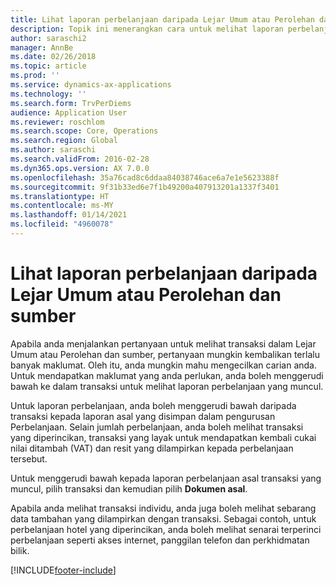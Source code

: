 ```yaml
---
title: Lihat laporan perbelanjaan daripada Lejar Umum atau Perolehan dan sumber
description: Topik ini menerangkan cara untuk melihat laporan perbelanjaan asal bagi transaksi yang muncul.
author: saraschi2
manager: AnnBe
ms.date: 02/26/2018
ms.topic: article
ms.prod: ''
ms.service: dynamics-ax-applications
ms.technology: ''
ms.search.form: TrvPerDiems
audience: Application User
ms.reviewer: roschlom
ms.search.scope: Core, Operations
ms.search.region: Global
ms.author: saraschi
ms.search.validFrom: 2016-02-28
ms.dyn365.ops.version: AX 7.0.0
ms.openlocfilehash: 35a76cad8c6ddaa84038746ace6a7e1e5623388f
ms.sourcegitcommit: 9f31b33ed6e7f1b49200a407913201a1337f3401
ms.translationtype: HT
ms.contentlocale: ms-MY
ms.lasthandoff: 01/14/2021
ms.locfileid: "4960078"
---
```

# <a name="view-an-expense-report-from-general-ledger-or-procurement-and-sourcing"></a>Lihat laporan perbelanjaan daripada Lejar Umum atau Perolehan dan sumber

Apabila anda menjalankan pertanyaan untuk melihat transaksi dalam Lejar Umum atau Perolehan dan sumber, pertanyaan mungkin kembalikan terlalu banyak maklumat. Oleh itu, anda mungkin mahu mengecilkan carian anda. Untuk mendapatkan maklumat yang anda perlukan, anda boleh menggerudi bawah ke dalam transaksi untuk melihat laporan perbelanjaan yang muncul.

Untuk laporan perbelanjaan, anda boleh menggerudi bawah daripada transaksi kepada laporan asal yang disimpan dalam pengurusan Perbelanjaan. Selain jumlah perbelanjaan, anda boleh melihat transaksi yang diperincikan, transaksi yang layak untuk mendapatkan kembali cukai nilai ditambah (VAT) dan resit yang dilampirkan kepada perbelanjaan tersebut.

Untuk menggerudi bawah kepada laporan perbelanjaan asal transaksi yang muncul, pilih transaksi dan kemudian pilih **Dokumen asal**.

Apabila anda melihat transaksi individu, anda juga boleh melihat sebarang data tambahan yang dilampirkan dengan transaksi. Sebagai contoh, untuk perbelanjaan hotel yang diperincikan, anda boleh melihat senarai terperinci perbelanjaan seperti akses internet, panggilan telefon dan perkhidmatan bilik.


[!INCLUDE[footer-include](../includes/footer-banner.md)]